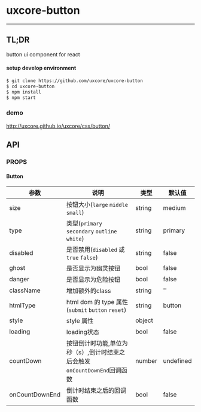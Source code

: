 # uxcore-button

---

## TL;DR

button ui component for react

#### setup develop environment

```sh
$ git clone https://github.com/uxcore/uxcore-button
$ cd uxcore-button
$ npm install
$ npm start
```

### demo
http://uxcore.github.io/uxcore/css/button/

## API

### PROPS

#### Button

|参数|说明|类型|默认值|
|---|----|---|------|
|size|按钮大小(`large` `middle` `small`)|string|medium|
|type|类型(`primary` `secondary` `outline` `white`)|string|primary|
|disabled|是否禁用(`disabled` 或 `true` `false`)|string|false|
|ghost|是否显示为幽灵按钮|bool|false|
|danger|是否显示为危险按钮|bool|false|
|className|增加额外的class|string|''|
|htmlType|html dom 的 type 属性(`submit` `button` `reset`)|string|button|
|style|style 属性|object||
|loading|loading状态|bool|false|
|countDown|按钮倒计时功能,单位为秒（s）,倒计时结束之后会触发`onCountDownEnd`回调函数|number|undefined|
|onCountDownEnd|倒计时结束之后的回调函数|bool|false|


